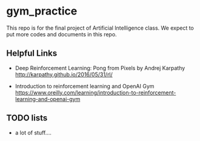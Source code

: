 # gym_practice

This repo is for the final project of Artificial Intelligence class. We expect to put more codes and documents in this repo.

## Helpful Links
* Deep Reinforcement Learning: Pong from Pixels by Andrej Karpathy  http://karpathy.github.io/2016/05/31/rl/

* Introduction to reinforcement learning and OpenAI Gym    https://www.oreilly.com/learning/introduction-to-reinforcement-learning-and-openai-gym


## TODO lists
* a lot of stuff....

